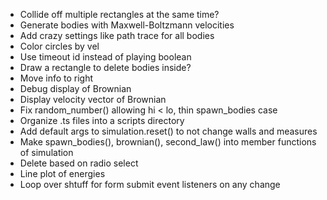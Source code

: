 - Collide off multiple rectangles at the same time?
- Generate bodies with Maxwell-Boltzmann velocities
- Add crazy settings like path trace for all bodies
- Color circles by vel
- Use timeout id instead of playing boolean
- Draw a rectangle to delete bodies inside?
- Move info to right
- Debug display of Brownian
- Display velocity vector of Brownian
- Fix random_number() allowing hi < lo, thin spawn_bodies case
- Organize .ts files into a scripts directory
- Add default args to simulation.reset() to not change walls and measures
- Make spawn_bodies(), brownian(), second_law() into member functions of simulation
- Delete based on radio select
- Line plot of energies
- Loop over shtuff for form submit event listeners on any change
